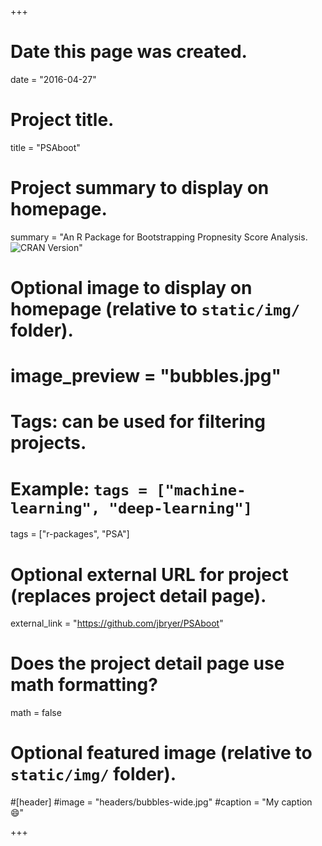 +++
# Date this page was created.
date = "2016-04-27"

# Project title.
title = "PSAboot"

# Project summary to display on homepage.
summary = "An R Package for Bootstrapping Propnesity Score Analysis. <img src='http://www.r-pkg.org/badges/version/PSAboot' alt='CRAN Version' />"

# Optional image to display on homepage (relative to `static/img/` folder).
# image_preview = "bubbles.jpg"

# Tags: can be used for filtering projects.
# Example: `tags = ["machine-learning", "deep-learning"]`
tags = ["r-packages", "PSA"]

# Optional external URL for project (replaces project detail page).
external_link = "https://github.com/jbryer/PSAboot"

# Does the project detail page use math formatting?
math = false

# Optional featured image (relative to `static/img/` folder).
#[header]
#image = "headers/bubbles-wide.jpg"
#caption = "My caption :smile:"

+++
